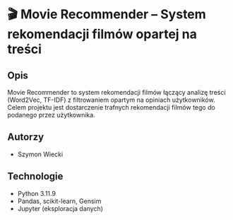 # 🎬 Movie Recommender – System rekomendacji filmów opartej na treści 

## Opis
Movie Recommender to system rekomendacji filmów łączący analizę treści (Word2Vec, TF-IDF) z filtrowaniem opartym na opiniach użytkowników. Celem projektu jest dostarczenie trafnych rekomendacji filmów tego do podanego przez użytkownika.

## Autorzy
- Szymon Wiecki

## Technologie
- Python 3.11.9
- Pandas, scikit-learn, Gensim
- Jupyter (eksploracja danych)
